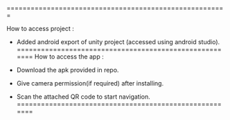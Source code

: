 
=======================================================

How to access project :

* Added android export of unity project 
	(accessed using android studio).
=======================================================
How to access the app :

* Download the apk provided in repo.
* Give camera permission(if required) after installing.
* Scan the attached QR code to start navigation.
=======================================================


